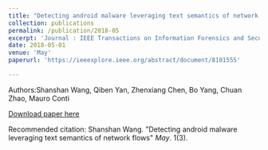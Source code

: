 ```yaml
---
title: "Detecting android malware leveraging text semantics of network flows"
collection: publications
permalink: /publication/2018-05
excerpt: 'Journal : IEEE Transactions on Information Forensics and Security'
date: 2018-05-01
venue: 'May'
paperurl: 'https://ieeexplore.ieee.org/abstract/document/8101555'

---
```

Authors:Shanshan Wang, Qiben Yan, Zhenxiang Chen, Bo Yang, Chuan Zhao, Mauro Conti

[Download paper here](https://ieeexplore.ieee.org/abstract/document/8101555)

Recommended citation: Shanshan Wang. "Detecting android malware leveraging text semantics of network flows" <i>May</i>. 1(3).